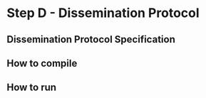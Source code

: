 # Step D - Dissemination Protocol

## Dissemination Protocol Specification


## How to compile

## How to run